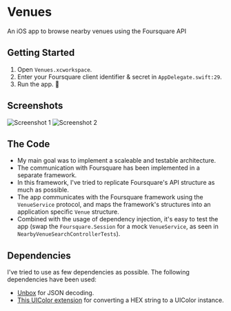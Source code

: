# Venues
An iOS app to browse nearby venues using the Foursquare API

## Getting Started
1. Open `Venues.xcworkspace`.
2. Enter your Foursquare client identifier & secret in `AppDelegate.swift:29`.
3. Run the app. 👟

## Screenshots
![Screenshot 1](https://cloud.githubusercontent.com/assets/8394738/24197254/347db1f8-0f01-11e7-9dd9-5cdf866fd1c8.png)
![Screenshot 2](https://cloud.githubusercontent.com/assets/8394738/24197253/345c1192-0f01-11e7-9c77-d45d5b771ebf.png)

## The Code
- My main goal was to implement a scaleable and testable architecture.
- The communication with Foursquare has been implemented in a separate framework.
- In this framework, I've tried to replicate Foursquare's API structure as much as possible.
- The app communicates with the Foursquare framework using the `VenueService` protocol, and maps the framework's structures into an application specific `Venue` structure.
- Combined with the usage of dependency injection, it's easy to test the app (swap the `Foursquare.Session` for a mock `VenueService`, as seen in `NearbyVenueSearchControllerTests`).

## Dependencies
I've tried to use as few dependencies as possible. The following dependencies have been used:
- [Unbox](https://github.com/JohnSundell/Unbox) for JSON decoding.
- [This UIColor extension](http://stackoverflow.com/a/33397427) for converting a HEX string to a UIColor instance.

